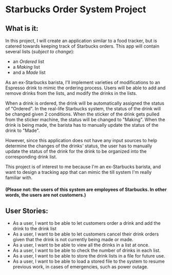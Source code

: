 # Starbucks Order System Project

## What is it:

In this project, I will create an application similar
to a food tracker, but is catered towards keeping track
of Starbucks orders. This app will contain several lists
(*subject to change*):
- an *Ordered* list
- a *Making* list
- and a *Made* list

As an ex-Starbucks barista, I'll implement varieties
of modifications to an Espresso drink to mimic the 
ordering process. Users will be able to add and remove
drinks from the lists, and modify the drinks in the lists.

When a drink is ordered, the drink will be automatically
assigned the status of "Ordered". In the real-life Starbucks
system, the status of the drink will be changed given 2 
conditions. When the sticker of the drink gets pulled 
from the sticker machine, the status will be changed to 
"Making". When the drink is being made, the barista has to
manually update the status of the drink to "Made".

However, since this application does not have any input
sources to help determine the changes of the drinks' status,
the user has to manually update the status of the drink
for the drink to be organized into the corresponding 
drink list.

This project is of interest to me because I'm an ex-Starbucks
barista, and want to design a tracking app that can mimic the
till system I'm really familiar with.

#### (Please not: the users of this system are employees of Starbucks. In other words, the users are not customers.)

## User Stories:

- As a user, I want to be able to let customers order a drink and add the drink to the drink list
- As a user, I want to be able to let customers cancel their drink orders given that the drink is not currently being made or made.
- As a user, I want to be able to view all the drinks in a list at once.
- As a user, I want to be able to check the number of drinks in each list.
- As a user, I want to be able to store the drink lists in a file for future use.
- As a user, I want to be able to load a stored file to the system to resume previous work, in cases of emergencies, such as power outage.